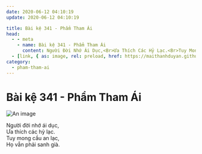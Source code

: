 ```yaml
---
date: 2020-06-12 04:10:19
update: 2020-06-12 04:10:19

title: Bài kệ 341 - Phẩm Tham Ái
head:
  - - meta
    - name: Bài kệ 341 - Phẩm Tham Ái
      content: Người Đời Nhớ Ái Dục,<Br>Ưa Thích Các Hỷ Lạc.<Br>Tuy Mong Cầu An Lạc,<Br>Họ Vẫn Phải Sanh Già.<Br>
  - [link, { as: image, rel: preload, href: https://maithanhduyan.github.io/kinh-phap-cu/img/pham-tham-ai/pham-tham-ai-341.jpg }]
category:
  - pham-tham-ai
---
```


# Bài kệ 341 - Phẩm Tham Ái

![An image](/img/pham-tham-ai/pham-tham-ai-341.jpg)

Người đời nhớ ái dục,<br>Ưa thích các hỷ lạc.<br>Tuy mong cầu an lạc,<br>Họ vẫn phải sanh già.<br>

